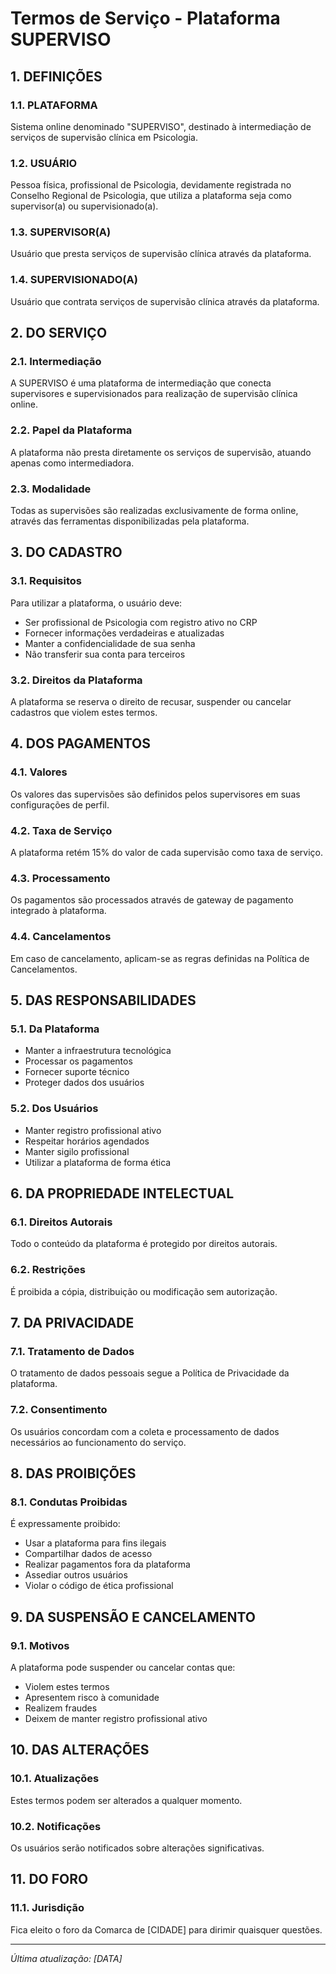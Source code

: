 # Termos de Serviço - Plataforma SUPERVISO

## 1. DEFINIÇÕES

### 1.1. PLATAFORMA
Sistema online denominado "SUPERVISO", destinado à intermediação de serviços de supervisão clínica em Psicologia.

### 1.2. USUÁRIO
Pessoa física, profissional de Psicologia, devidamente registrada no Conselho Regional de Psicologia, que utiliza a plataforma seja como supervisor(a) ou supervisionado(a).

### 1.3. SUPERVISOR(A)
Usuário que presta serviços de supervisão clínica através da plataforma.

### 1.4. SUPERVISIONADO(A)
Usuário que contrata serviços de supervisão clínica através da plataforma.

## 2. DO SERVIÇO

### 2.1. Intermediação
A SUPERVISO é uma plataforma de intermediação que conecta supervisores e supervisionados para realização de supervisão clínica online.

### 2.2. Papel da Plataforma
A plataforma não presta diretamente os serviços de supervisão, atuando apenas como intermediadora.

### 2.3. Modalidade
Todas as supervisões são realizadas exclusivamente de forma online, através das ferramentas disponibilizadas pela plataforma.

## 3. DO CADASTRO

### 3.1. Requisitos
Para utilizar a plataforma, o usuário deve:
- Ser profissional de Psicologia com registro ativo no CRP
- Fornecer informações verdadeiras e atualizadas
- Manter a confidencialidade de sua senha
- Não transferir sua conta para terceiros

### 3.2. Direitos da Plataforma
A plataforma se reserva o direito de recusar, suspender ou cancelar cadastros que violem estes termos.

## 4. DOS PAGAMENTOS

### 4.1. Valores
Os valores das supervisões são definidos pelos supervisores em suas configurações de perfil.

### 4.2. Taxa de Serviço
A plataforma retém 15% do valor de cada supervisão como taxa de serviço.

### 4.3. Processamento
Os pagamentos são processados através de gateway de pagamento integrado à plataforma.

### 4.4. Cancelamentos
Em caso de cancelamento, aplicam-se as regras definidas na Política de Cancelamentos.

## 5. DAS RESPONSABILIDADES

### 5.1. Da Plataforma
- Manter a infraestrutura tecnológica
- Processar os pagamentos
- Fornecer suporte técnico
- Proteger dados dos usuários

### 5.2. Dos Usuários
- Manter registro profissional ativo
- Respeitar horários agendados
- Manter sigilo profissional
- Utilizar a plataforma de forma ética

## 6. DA PROPRIEDADE INTELECTUAL

### 6.1. Direitos Autorais
Todo o conteúdo da plataforma é protegido por direitos autorais.

### 6.2. Restrições
É proibida a cópia, distribuição ou modificação sem autorização.

## 7. DA PRIVACIDADE

### 7.1. Tratamento de Dados
O tratamento de dados pessoais segue a Política de Privacidade da plataforma.

### 7.2. Consentimento
Os usuários concordam com a coleta e processamento de dados necessários ao funcionamento do serviço.

## 8. DAS PROIBIÇÕES

### 8.1. Condutas Proibidas
É expressamente proibido:
- Usar a plataforma para fins ilegais
- Compartilhar dados de acesso
- Realizar pagamentos fora da plataforma
- Assediar outros usuários
- Violar o código de ética profissional

## 9. DA SUSPENSÃO E CANCELAMENTO

### 9.1. Motivos
A plataforma pode suspender ou cancelar contas que:
- Violem estes termos
- Apresentem risco à comunidade
- Realizem fraudes
- Deixem de manter registro profissional ativo

## 10. DAS ALTERAÇÕES

### 10.1. Atualizações
Estes termos podem ser alterados a qualquer momento.

### 10.2. Notificações
Os usuários serão notificados sobre alterações significativas.

## 11. DO FORO

### 11.1. Jurisdição
Fica eleito o foro da Comarca de [CIDADE] para dirimir quaisquer questões.

---

*Última atualização: [DATA]* 